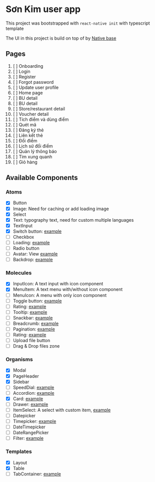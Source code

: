 # Sơn Kim user app

This project was bootstrapped with ``react-native init`` with typescript template

The UI in this project is build on top of by [Native base](https://docs.nativebase.io/)

## Pages
1. [ ] Onboarding
2. [ ] Login
3. [ ] Register
4. [ ] Forgot password
5. [ ] Update user profile
6. [ ] Home page
7. [ ] BU detail
8. [ ] BU detail
9. [ ] Store/restaurant detail
10. [ ] Voucher detail
11. [ ] Tích điểm và dùng điểm
12. [ ] Quét mã
13. [ ] Đăng ký thẻ
14. [ ] Liên kết thẻ
15. [ ] Đổi điểm
16. [ ] Lịch sử đổi điểm
17. [ ] Quản lý thông báo
18. [ ] Tìm xung quanh
19. [ ] Giỏ hàng

## Available Components

### Atoms
- [x] Button
- [x] Image: Need for caching or add loading image
- [x] Select
- [x] Text: typography text, need for custom multiple languages
- [x] TextInput
- [x] Switch button: [example](https://mui.com/components/switches/)
- [ ] Checkbox
- [ ] Loading: [example](https://mui.com/components/progress/)
- [ ] Radio button
- [ ] Avatar: View [example](https://mui.com/components/avatars/)
- [ ] Backdrop: [example](https://mui.com/components/backdrop/)

### Molecules
- [x] InputIcon: A text input with icon component
- [x] MenuItem: A text menu with/without icon component
- [ ] MenuIcon: A menu with only icon component
- [ ] Toggle button: [example](https://mui.com/components/toggle-button/)
- [ ] Rating: [example](https://mui.com/components/rating/)
- [ ] Tooltip: [example](https://mui.com/components/tooltips/)
- [ ] Snackbar: [example](https://mui.com/components/snackbars/)
- [ ] Breadcrumb: [example](https://mui.com/components/breadcrumbs/)
- [ ] Pagination: [example](https://mui.com/components/pagination/)
- [ ] Rating: [example](https://mui.com/components/rating/)
- [ ] Upload file button
- [ ] Drag & Drop files zone

### Organisms
- [x] Modal
- [x] PageHeader
- [x] Sidebar
- [ ] SpeedDial: [example](https://mui.com/components/speed-dial/)
- [ ] Accordion: [example](https://mui.com/components/accordion/)
- [x] Card: [example](https://mui.com/components/cards/)
- [ ] Drawer: [example](https://mui.com/components/drawers/)
- [ ] ItemSelect: A select with custom item, [example](https://mui.com/components/selects/)
- [ ] Datepicker
- [ ] Timepicker: [example](https://mui.com/components/time-picker/)
- [ ] DateTimepicker
- [ ] DateRangePicker
- [ ] Filter: [example](https://mui.com/components/data-grid/filtering/)

### Templates
- [x] Layout
- [x] Table
- [ ] TabContainer: [example](https://mui.com/components/tabs/)
